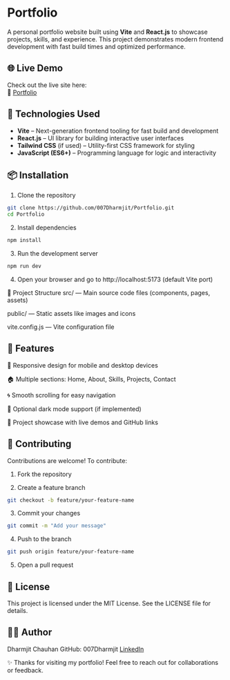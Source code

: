 # Portfolio

A personal portfolio website built using **Vite** and **React.js** to showcase projects, skills, and experience. This project demonstrates modern frontend development with fast build times and optimized performance.

## 🌐 Live Demo

Check out the live site here:  
🔗 [Portfolio](https://dharmjitportfolio.netlify.app/)  


## 🚀 Technologies Used

- **Vite** – Next-generation frontend tooling for fast build and development  
- **React.js** – UI library for building interactive user interfaces  
- **Tailwind CSS** (if used) – Utility-first CSS framework for styling  
- **JavaScript (ES6+)** – Programming language for logic and interactivity  

## 📦 Installation

1. Clone the repository  
```bash
git clone https://github.com/007Dharmjit/Portfolio.git
cd Portfolio
```
2. Install dependencies
```bash
npm install
```
3. Run the development server
```bash
npm run dev
```
4. Open your browser and go to
http://localhost:5173 (default Vite port)

📁 Project Structure
src/ — Main source code files (components, pages, assets)

public/ — Static assets like images and icons

vite.config.js — Vite configuration file 


##  🎨 Features
📱 Responsive design for mobile and desktop devices

🏠 Multiple sections: Home, About, Skills, Projects, Contact

🌀 Smooth scrolling for easy navigation

🌙 Optional dark mode support (if implemented)

📂 Project showcase with live demos and GitHub links


##  🤝 Contributing
Contributions are welcome! To contribute:
    
1. Fork the repository

2. Create a feature branch

```bash
git checkout -b feature/your-feature-name
```
3. Commit your changes

```bash
git commit -m "Add your message"
```
4. Push to the branch

```bash
git push origin feature/your-feature-name
```
5. Open a pull request

##  📜 License
This project is licensed under the MIT License. See the LICENSE file for details.

##  🧑‍💻 Author
Dharmjit Chauhan
GitHub: 007Dharmjit
[LinkedIn](https://www.linkedin.com/in/chauhan-dharmjit-155809285?utm_source=share&utm_campaign=share_via&utm_content=profile&utm_medium=android_app)


✨ Thanks for visiting my portfolio! Feel free to reach out for collaborations or feedback.